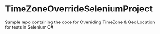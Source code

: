 # TimeZoneOverrideSeleniumProject
Sample repo containing the code for Overriding TimeZone &amp; Geo Location for tests in Selenium C#
